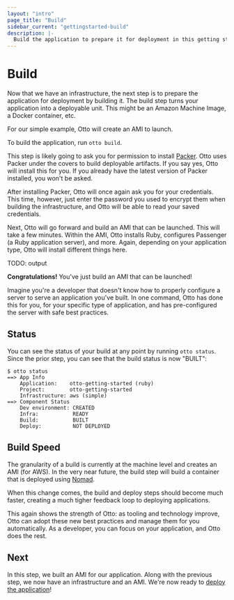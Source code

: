 ```yaml
---
layout: "intro"
page_title: "Build"
sidebar_current: "gettingstarted-build"
description: |-
  Build the application to prepare it for deployment in this getting started guide.
---
```


# Build

Now that we have an infrastructure, the next step is to prepare the
application for deployment by building it. The build step turns your
application into a deployable unit. This might be an Amazon Machine Image,
a Docker container, etc.

For our simple example, Otto will create an AMI to launch.

To build the application, run `otto build`.

This step is likely going to ask you for permission to install
[Packer](https://packer.io). Otto uses Packer under the covers
to build deployable artifacts. If you say yes, Otto will install
this for you. If you already have the latest version of Packer
installed, you won't be asked.

After installing Packer, Otto will once again ask you for your credentials.
This time, however, just enter the password you used to encrypt them
when building the infrastructure, and Otto will be able to read your
saved credentials.

Next, Otto will go forward and build an AMI that can be launched.
This will take a few minutes. Within the AMI, Otto installs Ruby, configures Passenger (a Ruby
application server), and more. Again, depending on your application type,
Otto will install different things here.

TODO: output

**Congratulations!** You've just build an AMI that can be launched!

Imagine you're a developer that doesn't know how to properly configure
a server to serve an application you've built. In one command, Otto has
done this for you, for your specific type of application, and has
pre-configured the server with safe best practices.

## Status

You can see the status of your build at any point by running
`otto status`. Since the prior step, you can see that the build status
is now "BUILT":

```
$ otto status
==> App Info
    Application:    otto-getting-started (ruby)
    Project:        otto-getting-started
    Infrastructure: aws (simple)
==> Component Status
    Dev environment: CREATED
    Infra:           READY
    Build:           BUILT
    Deploy:          NOT DEPLOYED
```

## Build Speed

The granularity of a build is currently at the machine level and
creates an AMI (for AWS). In the very near future, the build step will
build a container that is deployed using [Nomad](https://nomadproject.io).

When this change comes, the build and deploy steps should become much
faster, creating a much tigher feedback loop to deploying applications.

This again shows the strength of Otto: as tooling and technology improve,
Otto can adopt these new best practices and manage them for you automatically.
As a developer, you can focus on your application, and Otto does the rest.

## Next

In this step, we built an AMI for our application. Along with the previous
step, we now have an infrastructure and an AMI. We're now ready to
[deploy the application](/intro/getting-started/deploy.html)!
